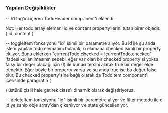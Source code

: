 ### Yapılan Değişiklikler

-- h1 tag'ini içeren TodoHeader component'i eklendi.

Not: Her todo array elemanı id ve content property'lerini tutan birer objedir.
{
id,
content
}

-- toggleItem fonksiyonu "id" isimli bir parametre alıyor. Bu id ile şu anda işlem yapılan todo elemanını bularak, o elamana checked isimli bir property ekliyor. Bunu eklerken "currentTodo.checked = !currentTodo.checked" ifadesi kullanılmasının sebebi, eğer var olan bir checked property'si yoksa falsy bir değer olacağı için (!) ile bunun tersini alarak true bir değer elde etmektir. Eğer böyle bir property varsa ve şu anda true ise bu değer false olur. Bu checked property'sine bağlı olarak da TodoItem component'i içerisinde paragrafın (<p>) üstünü çizili hale getirek class'ı dinamik olarak değiştiriyoruz.

-- deleteItem fonksiyonu "id" isimli bir parametre alıyor ve filter metodu ile o id'ye sahip obje array'dan çıkarılıyor ve state güncelleniyor.
